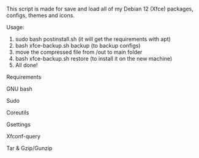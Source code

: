 This script is made for save and load all of my Debian 12 (Xfce) packages, configs, themes and icons.

Usage:
1. sudo bash postinstall.sh (it will get the requirements with apt)
2. bash xfce-backup.sh backup (to backup configs)
3. move the compressed file from /out to main folder
4. bash xfce-backup.sh restore (to install it on the new machine)
5. All done!


Requirements 

GNU bash

Sudo

Coreutils

Gsettings

Xfconf-query

Tar & Gzip/Gunzip


